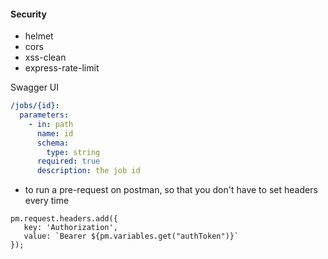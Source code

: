 
#### Security

- helmet
- cors
- xss-clean
- express-rate-limit

Swagger UI

```yaml
/jobs/{id}:
  parameters:
    - in: path
      name: id
      schema:
        type: string
      required: true
      description: the job id
```

 - to run a pre-request on postman, so that you don't have to set headers every time

 ``` 
 pm.request.headers.add({
    key: 'Authorization',
    value: `Bearer ${pm.variables.get("authToken")}`
});
```

<!-- authToken should be stored as environment variable as it is secret, if it is saved in normal variable, postman will remove it immediately -->

